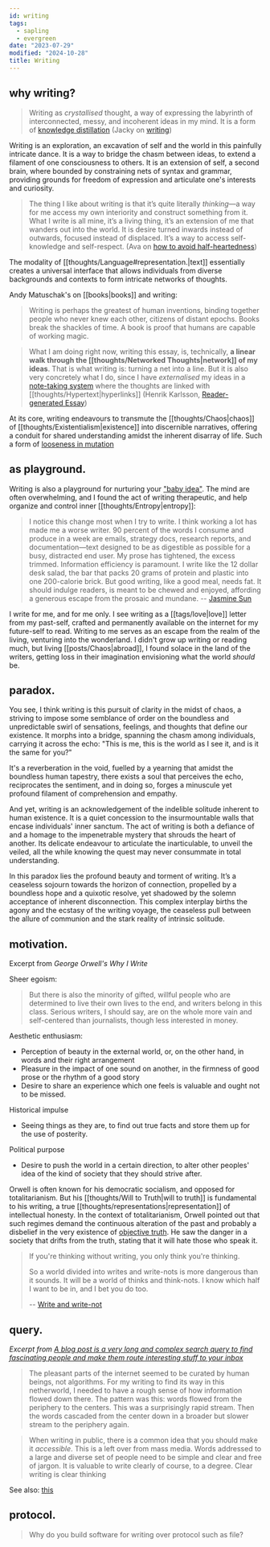 ```yaml
---
id: writing
tags:
  - sapling
  - evergreen
date: "2023-07-29"
modified: "2024-10-28"
title: Writing
---
```


## why writing?

> Writing as _crystallised_ thought, a way of expressing the labyrinth of interconnected, messy, and incoherent ideas in my mind. It is a form of [knowledge distillation](https://jzhao.xyz/thoughts/knowledge-distillation) (Jacky on [writing](https://jzhao.xyz/thoughts/writing))

Writing is an exploration, an excavation of self and the world in this painfully intricate dance. It is a way to bridge the chasm between ideas, to extend a filament of one consciousness to others. It is an extension of self, a second brain, where bounded by constraining nets of syntax and grammar, providing grounds for freedom of expression and articulate one's interests and curiosity.

> The thing I like about writing is that it’s quite literally *thinking*—a way for me access my own interiority and construct something from it. What I write is all mine, it’s a living thing, it’s an extension of me that wanders out into the world. It is desire turned inwards instead of outwards, focused instead of displaced. It’s a way to access self-knowledge and self-respect. (Ava on [how to avoid half-heartedness](https://www.avabear.xyz/p/how-to-avoid-half-heartedness))

The modality of [[thoughts/Language#representation.|text]] essentially creates a universal interface that allows individuals from diverse backgrounds and contexts to form intricate networks of thoughts.

Andy Matuschak's on [[books|books]] and writing:

> Writing is perhaps the greatest of human inventions, binding together people who never knew each other, citizens of distant epochs. Books break the shackles of time. A book is proof that humans are capable of working magic.

> What I am doing right now, writing this essay, is, technically, **a linear walk through the [[thoughts/Networked Thoughts|network]] of my ideas**. That is what writing is: turning a net into a line. But it is also very concretely what I do, since I have _externalised_ my ideas in a [note-taking system](https://obsidian.md/) where the thoughts are linked with [[thoughts/Hypertext|hyperlinks]] (Henrik Karlsson, [Reader-generated Essay](https://www.lesswrong.com/posts/ZtMsyMP5F7zzP8Gvc/reader-generated-essays))

At its core, writing endeavours to transmute the [[thoughts/Chaos|chaos]] of [[thoughts/Existentialism|existence]] into discernible narratives, offering a conduit for shared understanding amidst the inherent disarray of life. Such a form of [looseness in mutation](https://subconscious.substack.com/p/hypertext-montage)

## as playground.

Writing is also a playground for nurturing your ["baby idea"](https://substack.com/inbox/post/140191029#footnote-5-140191029). The mind are often overwhelming, and I found the act of writing therapeutic, and help organize and control inner [[thoughts/Entropy|entropy]]:

> I notice this change most when I try to write. I think working a lot has made me a worse writer. 90 percent of the words I consume and produce in a week are emails, strategy docs, research reports, and documentation—text designed to be as digestible as possible for a busy, distracted end user. My prose has tightened, the excess trimmed. Information efficiency is paramount. I write like the 12 dollar desk salad, the bar that packs 20 grams of protein and plastic into one 200-calorie brick. But good writing, like a good meal, needs fat. It should indulge readers, is meant to be chewed and enjoyed, affording a generous escape from the prosaic and mundane. -- [Jasmine Sun](https://jasmine.substack.com/p/audience-of-one)

I write for me, and for me only. I see writing as a [[tags/love|love]] letter from my past-self, crafted and permanently available on the internet for my future-self to read. Writing to me serves as an escape from the realm of the living, venturing into the wonderland. I didn't grow up writing or reading much, but living [[posts/Chaos|abroad]], I found solace in the land of the writers, getting loss in their imagination envisioning what the world _should_ be.

## paradox.

You see, I think writing is this pursuit of clarity in the midst of chaos, a striving to impose some semblance of order on the boundless and unpredictable swirl of sensations, feelings, and thoughts that define our existence. It morphs into a bridge, spanning the chasm among individuals, carrying it across the echo: "This is me, this is the world as I see it, and is it the same for you?"

It's a reverberation in the void, fuelled by a yearning that amidst the boundless human tapestry, there exists a soul that perceives the echo, reciprocates the sentiment, and in doing so, forges a minuscule yet profound filament of comprehension and empathy.

And yet, writing is an acknowledgement of the indelible solitude inherent to human existence. It is a quiet concession to the insurmountable walls that encase individuals' inner sanctum. The act of writing is both a defiance of and a homage to the impenetrable mystery that shrouds the heart of another. Its delicate endeavour to articulate the inarticulable, to unveil the veiled, all the while knowing the quest may never consummate in total understanding.

In this paradox lies the profound beauty and torment of writing. It’s a ceaseless sojourn towards the horizon of connection, propelled by a boundless hope and a quixotic resolve, yet shadowed by the solemn acceptance of inherent disconnection. This complex interplay births the agony and the ecstasy of the writing voyage, the ceaseless pull between the allure of communion and the stark reality of intrinsic solitude.

## motivation.

Excerpt from _George Orwell's Why I Write_

Sheer egoism:

> But there is also the minority of gifted, willful people who are determined to live their own lives to the end, and writers belong in this class. Serious writers, I should say, are on the whole more vain and self-centered than journalists, though less interested in money.

Aesthetic enthusiasm:

- Perception of beauty in the external world, or, on the other hand, in words and their right arrangement
- Pleasure in the impact of one sound on another, in the firmness of good prose or the rhythm of a good story
- Desire to share an experience which one feels is valuable and ought not to be missed.

Historical impulse

- Seeing things as they are, to find out true facts and store them up for the use of posterity.

Political purpose

- Desire to push the world in a certain direction, to alter other peoples' idea of the kind of society that they should strive after.

Orwell is often known for his democratic socialism, and opposed for totalitarianism. But his [[thoughts/Will to Truth|will to truth]] is fundamental to his writing, a true [[thoughts/representations|representation]] of intellectual honesty. In the context of totalitarianism, Orwell pointed out that such regimes demand the continuous alteration of the past and probably a disbelief in the very existence of [objective truth](https://www.goodreads.com/book/show/35610790-orwell-on-truth). He saw the danger in a society that drifts from the truth, stating that it will hate those who speak it.

> If you're thinking without writing, you only think you're thinking.
>
> So a world divided into writes and write-nots is more dangerous than it sounds. It will be a world of thinks and think-nots. I know which half I want to be in, and I bet you do too.
>
> -- [Write and write-not](https://paulgraham.com/writes.html)

## query.

_Excerpt from [A blog post is a very long and complex search query to find fascinating people and make them route interesting stuff to your inbox](https://www.henrikkarlsson.xyz/p/search-query)_

> The pleasant parts of the internet seemed to be curated by human beings, not algorithms. For my writing to find its way in this netherworld, I needed to have a rough sense of how information flowed down there. The pattern was this: words flowed from the periphery to the centers. This was a surprisingly rapid stream. Then the words cascaded from the center down in a broader but slower stream to the periphery again.

> When writing in public, there is a common idea that you should make it *accessible*. This is a left over from mass media. Words addressed to a large and diverse set of people need to be simple and clear and free of jargon. It is valuable to write clearly of course, to a degree. Clear writing is clear thinking

See also: [this](https://www.youtube.com/watch?v=FGqbUHOTog8&ab_channel=buildspace)

## protocol.

> Why do you build software for writing over protocol such as file?
